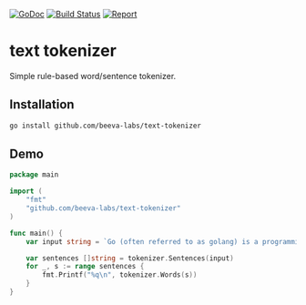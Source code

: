 [![GoDoc](https://godoc.org/github.com/beeva-labs/text-tokenizer?status.svg)](https://godoc.org/github.com/beeva-labs/gotokenizer)
[![Build Status](https://travis-ci.org/beeva-labs/text-tokenizer.svg?branch=master)](https://travis-ci.org/beeva-labs/gotokenizer)
[![Report](https://goreportcard.com/badge/github.com/beeva-labs/text-tokenizer)](https://goreportcard.com/report/github.com/beeva-labs/gotokenizer)

# text tokenizer
Simple rule-based word/sentence tokenizer.

## Installation
```bash
go install github.com/beeva-labs/text-tokenizer
```

## Demo
````go
package main

import (
	"fmt"
	"github.com/beeva-labs/text-tokenizer"
)

func main() {
	var input string = `Go (often referred to as golang) is a programming language created at Google[12] in 2.009 by Robert Griesemer, Rob Pike, and Ken Thompson[10]. It is a compiled, statically typed language in the tradition of Algol and C, with garbage collection, limited structural typing[3], memory safety features and CSP-style concurrent programming features added.`

	var sentences []string = tokenizer.Sentences(input)
	for _, s := range sentences {
		fmt.Printf("%q\n", tokenizer.Words(s))
	}
}
````